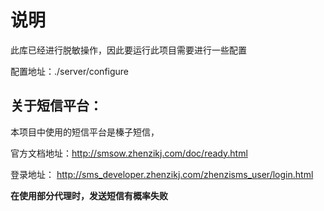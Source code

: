 # 说明

此库已经进行脱敏操作，因此要运行此项目需要进行一些配置

配置地址：./server/configure

## 关于短信平台：

本项目中使用的短信平台是榛子短信，

官方文档地址：http://smsow.zhenzikj.com/doc/ready.html

登录地址： http://sms_developer.zhenzikj.com/zhenzisms_user/login.html

**在使用部分代理时，发送短信有概率失败**
